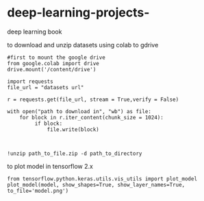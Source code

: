 # deep-learning-projects-
deep learning book


to download and unzip datasets using colab to gdrive
```
#first to mount the google drive
from google.colab import drive
drive.mount('/content/drive')

import requests
file_url = "datasets url"
    
r = requests.get(file_url, stream = True,verify = False) 
  
with open("path to download in", "wb") as file: 
    for block in r.iter_content(chunk_size = 1024):
         if block: 
             file.write(block) 
             
             
             
!unzip path_to_file.zip -d path_to_directory

```
to plot model in tensorflow 2.x 
```
from tensorflow.python.keras.utils.vis_utils import plot_model
plot_model(model, show_shapes=True, show_layer_names=True, to_file='model.png')
```
